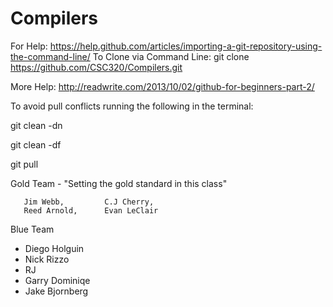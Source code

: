 # Compilers
For Help: https://help.github.com/articles/importing-a-git-repository-using-the-command-line/
To Clone via Command Line: git clone https://github.com/CSC320/Compilers.git

More Help: http://readwrite.com/2013/10/02/github-for-beginners-part-2/

To avoid pull conflicts running the following in the terminal:
  
  git clean -dn
  
  git clean -df
  
  git pull 
  

Gold Team - "Setting the gold standard in this class"

       Jim Webb,         C.J Cherry,
       Reed Arnold,      Evan LeClair


Blue Team
- Diego Holguin
- Nick Rizzo
- RJ
- Garry Dominiqe
- Jake Bjornberg

